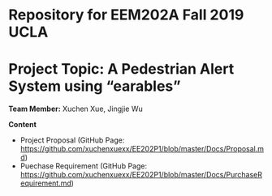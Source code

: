 # Repository for EEM202A Fall 2019 UCLA
# Project Topic: A Pedestrian Alert System using “earables”

__Team Member:__ Xuchen Xue, Jingjie Wu

__Content__
  * Project Proposal (GitHub Page: https://github.com/xuchenxuexx/EE202P1/blob/master/Docs/Proposal.md)
  * Puechase Requirement (GitHub Page: https://github.com/xuchenxuexx/EE202P1/blob/master/Docs/PurchaseRequirement.md)
